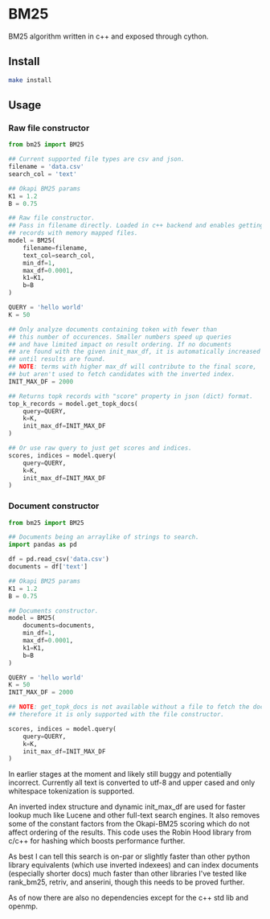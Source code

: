 # BM25
BM25 algorithm written in c++ and exposed through cython.

## Install
```bash
make install
```

## Usage

### Raw file constructor
```python
from bm25 import BM25

## Current supported file types are csv and json.
filename = 'data.csv'
search_col = 'text'

## Okapi BM25 params
K1 = 1.2
B = 0.75

## Raw file constructor.
## Pass in filename directly. Loaded in c++ backend and enables getting topk
## records with memory mapped files.
model = BM25(
    filename=filename,
    text_col=search_col,
    min_df=1,
    max_df=0.0001,
    k1=K1,
    b=B
)

QUERY = 'hello world'
K = 50

## Only analyze documents containing token with fewer than
## this number of occurences. Smaller numbers speed up queries
## and have limited impact on result ordering. If no documents
## are found with the given init_max_df, it is automatically increased 
## until results are found.
## NOTE: terms with higher max_df will contribute to the final score,
## but aren't used to fetch candidates with the inverted index.
INIT_MAX_DF = 2000

## Returns topk records with "score" property in json (dict) format.
top_k_records = model.get_topk_docs(
    query=QUERY,
    k=K,
    init_max_df=INIT_MAX_DF
)

## Or use raw query to just get scores and indices.
scores, indices = model.query(
    query=QUERY,
    k=K,
    init_max_df=INIT_MAX_DF
)
```

### Document constructor
```python
from bm25 import BM25

## Documents being an arraylike of strings to search.
import pandas as pd

df = pd.read_csv('data.csv')
documents = df['text']

## Okapi BM25 params
K1 = 1.2
B = 0.75

## Documents constructor.
model = BM25(
    documents=documents,
    min_df=1,
    max_df=0.0001,
    k1=K1,
    b=B
)

QUERY = 'hello world'
K = 50
INIT_MAX_DF = 2000

## NOTE: get_topk_docs is not available without a file to fetch the documents from
## therefore it is only supported with the file constructor.

scores, indices = model.query(
    query=QUERY,
    k=K,
    init_max_df=INIT_MAX_DF
)
```

In earlier stages at the moment and likely still buggy and potentially incorrect. 
Currently all text is converted to utf-8 and upper cased and only whitespace
tokenization is supported.

An inverted index structure and dynamic init_max_df are used for faster lookup much
like Lucene and other full-text search engines. It also removes some of the constant
factors from the Okapi-BM25 scoring which do not affect ordering of the results.
This code uses the Robin Hood library from c/c++ for hashing
which boosts performance further.

As best I can tell this search is on-par or slightly faster than other python library
equivalents (which use inverted indexees) and can index documents (especially shorter docs)
much faster than other libraries I've tested like rank_bm25, retriv, and anserini, though
this needs to be proved further.

As of now there are also no dependencies except for the c++ std lib and openmp.
